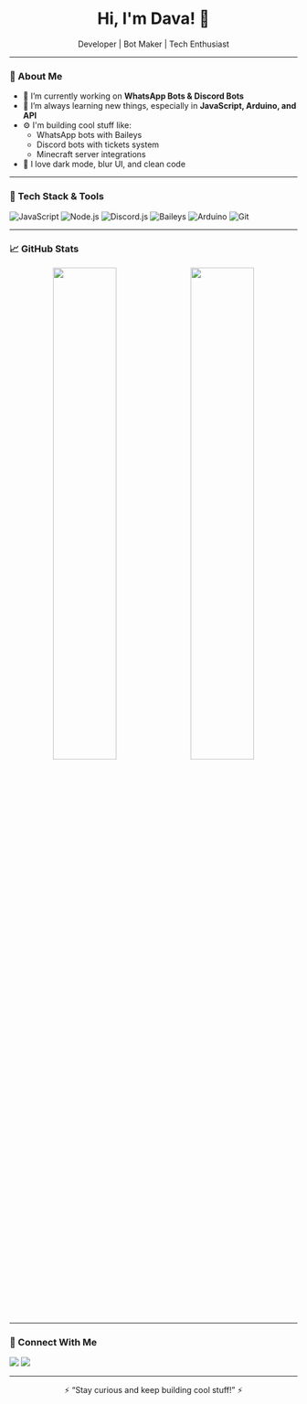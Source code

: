 <h1 align="center">Hi, I'm Dava! 👋</h1>
<p align="center">
  Developer | Bot Maker | Tech Enthusiast  
</p>

---

### 🧠 About Me
- 🔭 I’m currently working on **WhatsApp Bots & Discord Bots**
- 🌱 I’m always learning new things, especially in **JavaScript, Arduino, and API**
- ⚙️ I'm building cool stuff like:
  - WhatsApp bots with Baileys
  - Discord bots with tickets system
  - Minecraft server integrations
- 🖤 I love dark mode, blur UI, and clean code

---

### 🔧 Tech Stack & Tools
![JavaScript](https://img.shields.io/badge/-JavaScript-black?style=flat-square&logo=javascript)
![Node.js](https://img.shields.io/badge/-Node.js-339933?style=flat-square&logo=nodedotjs&logoColor=white)
![Discord.js](https://img.shields.io/badge/-Discord.js-5865F2?style=flat-square&logo=discord&logoColor=white)
![Baileys](https://img.shields.io/badge/-Baileys-25D366?style=flat-square&logo=whatsapp)
![Arduino](https://img.shields.io/badge/-Arduino-00979D?style=flat-square&logo=arduino)
![Git](https://img.shields.io/badge/-Git-F05032?style=flat-square&logo=git&logoColor=white)

---

### 📈 GitHub Stats
<p align="center">
  <img src="https://github-readme-stats.vercel.app/api?username=dava123&show_icons=true&theme=radical" width="47%" />
  <img src="https://github-readme-streak-stats.herokuapp.com/?user=dava123&theme=radical" width="47%" />
</p>

---

### 🔗 Connect With Me
<p>
  <a href="https://t.me/yourtelegram"><img src="https://img.shields.io/badge/Telegram-2CA5E0?style=flat-square&logo=telegram&logoColor=white" /></a>
  <a href="https://instagram.com/yourinstagram"><img src="https://img.shields.io/badge/Instagram-E4405F?style=flat-square&logo=instagram&logoColor=white" /></a>
</p>

---

<p align="center">⚡ “Stay curious and keep building cool stuff!” ⚡</p>
